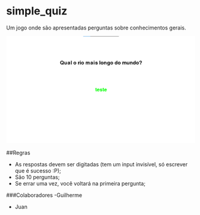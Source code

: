 # simple_quiz
Um jogo onde são apresentadas perguntas sobre conhecimentos gerais. 

<img src="image.png">

##Regras
- As respostas devem ser digitadas (tem um input invisível, só escrever que é sucesso :P);
- São 10 perguntas;
- Se errar uma vez, você voltará na primeira pergunta;


###Colaboradores
-Guilherme
- Juan
